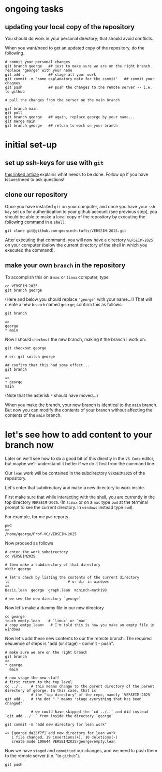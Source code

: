 
# ongoing tasks
## updating your local copy of the repository

  You should do work in your personal directory; that should avoid
  conflicts.

  When you want/need to get an updated copy of the repository, do the following.

  ```
  # commit your personal changes
  git branch george   ## just to make sure we are on the right branch. replace "george" with your name
  git add .           ## stage all your work
  git commit -m "some explanatory note for the commit"   ## commit your chagnes
  git push            ## push the changes to the remote server -- i.e. to github
  
  # pull the changes from the server on the main branch
  
  git branch main
  git pull
  git branch george   ## again, replace george by your name...
  git merge main
  git branch george   ## return to work on your branch
  ```
  

# initial set-up

## set up ssh-keys for use with `git`

  [this linked
  article](https://docs.github.com/en/authentication/connecting-to-github-with-ssh/adding-a-new-ssh-key-to-your-github-account)
  explains what needs to be done. Follow up if you have issues/need to
  ask questions!

## clone our repository 

  Once you have installed `git` on your computer, and once you have
  your `ssh key` set up for authentication to your github account (see
  previous step), you should be able to make a local copy of the
  repository by executing the following command in a `shell`:

  ```
  git clone git@github.com:gmcninch-tufts/VERSEIM-2025.git
  ```

  After executing that command, you will now have a directory
  `VERSEIM-2025` on your computer (below the current directory of the
  shell in which you executed the command).

## make your own `branch` in the repository

  To accomplish this on a `mac` or `linux` computer, type
  
  ```
  cd VERSEIM-2025
  git branch george
  ```
  
  (Here and below you should replace `"george"` with your name...!)
  That will create a new `branch` named `george`; confirm this as follows:
  
  ```
  git branch 
  
  =>
  george
  * main
  ```
  
  Now I should `checkout` the new branch, making it the branch I work on:
  
  ```
  git checkout george

  # or: git switch george
  
  ## confirm that this had some effect...
  git branch

  =>
  * george
  main
  ```
  
  (Note that the asterisk `*` should have moved...)
  
  When you make the branch, your new branch is identical to the `main`
  branch. But now you can modify the contents of your branch without
  affecting the contents of the `main` branch.
  
# let's see how to add content to your branch now

  Later on we'll see how to do a good bit of this directly in the `VS
  Code` editor, but maybe we'll understand it better if we do it first
  from the command line.
  
  Our `lean` work will be contained in the subdirectory `VERSEIM2025` of the repository.
  
  Let's enter that subdirectory and make a new directory to work inside.
  
  

  First make sure that while interacting with the shell, you are
  currently in the top directory `VERSEIM-2025`. (In `linux` or on a
  `mac` type `pwd` at the terminal prompt to see the current
  directory. In `windows` instead type `cwd`).
  
  For example, for me `pwd` reports
  ```
  pwd
  =>
  /home/george/Prof-VC/VERSEIM-2025
  ```
  
  Now proceed as follows
  ```
  # enter the work subdirectory
  cd VERSEIM2025
  
  # then make a subdirectory of that directory
  mkdir george
  
  # let's check by listing the contents of the current directory
  ls                           # or dir in windows
  =>
  Basic.lean  george  graph.lean  mcninch-math190
  
  # we see the new directory `george`
  ```
  
  Now let's make a dummy file in our new directory
  
  
  ```
  cd george
  touch empty.lean    # `linux` or `mac`
  # copy emtpy.lean+   # I'm told this is how you make an empty file in windows
  ```
  
  Now let's add these new contents to our the remote branch.
  The required sequence of steps is "add (or stage) - commit - push".
   
  
  ```
  # make sure we are on the right branch
  git branch
  =>
  * george
    main
  
  # now stage the new stuff 
  # first return to the top level 
  cd ../..    # this means change to the parent directory of the parent directory of george. In this case, that is
              # the "top directory" of the repo, namely `VERSEIM-2025`
  git add .   # the dot "." means "stage everything that has been changed"
  
              # we could have skipped the `cd ../..` and did instead `git add ../..` from inside the directory `george`
  
  git commit -m "add new directory for lean work"
  
  => [george da25f7f] add new directory for lean work
     1 file changed, 19 insertions(+), 10 deletions(-) 
	 create mode 100644 VERSEIM2025/george/empty.lean
  ```

  Now we have `staged` and `committed` our changes, and we need to
  push them to the remote server (i.e. "to `github`").


  ```
  git push
  ```	  
